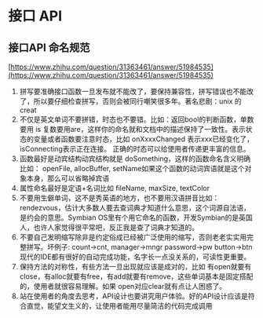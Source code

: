 # 接口 API

## 接口API 命名规范

[https://www.zhihu.com/question/31363461/answer/51984535](https://www.zhihu.com/question/31363461/answer/51984535)

1. 拼写要准确接口函数一旦发布就不能改了，要保持兼容性，拼写错误也不能改了，所以要仔细检查拼写，否则会被同行嘲笑很多年。著名悲剧：unix 的 creat
2. 不仅是英文单词不要拼错，时态也不要错。比如：返回bool的判断函数，单数要用 is 复数要用are，这样你的命名就和文档中的描述保持了一致性。表示状态的变量或者函数要注意时态，比如 onXxxxChanged 表示xxx已经变化了，isConnecting表示正在连接。 正确的时态可以给使用者传递更丰富的信息。
3. 函数最好是动宾结构动宾结构就是  doSomething，这样的函数命名含义明确比如： openFile, allocBuffer, setName如果这个函数的动词宾语就是这个对象本身，那么可以省略掉宾语
4. 属性命名最好是定语+名词比如 fileName, maxSize, textColor
5. 不要用生僻单词，这不是秀英语的地方，也不要用汉语拼音比如：rendezvous，估计大多数人要去查词典才知道什么意思，这个词源自法语，是约会的意思。Symbian OS里有个用它命名的函数，开发Symbian的是英国人，也许人家觉得很平常吧，反正我是查了词典才知道的。
6. 不要自己发明缩写除非是约定俗成已经被广泛使用的缩写，否则老老实实用完整拼写。坏例子:  count->cnt, manager->mngr password->pw button->btn现代的IDE都有很好的自动完成功能，名字长一点没关系的，可读性更重要。
7. 保持方法的对称性，有些方法一旦出现就应该是成对的，比如 有open就要有close，有alloc就要有free，有add就要有remove，这些单词基本是固定搭配的，使用者就很容易理解。如果 open对应clear就有点让人困惑了。
8. 站在使用者的角度去思考，API设计也要讲究用户体验。好的API设计应该是符合直觉，能望文生义的，让使用者能用尽量简洁的代码完成调用